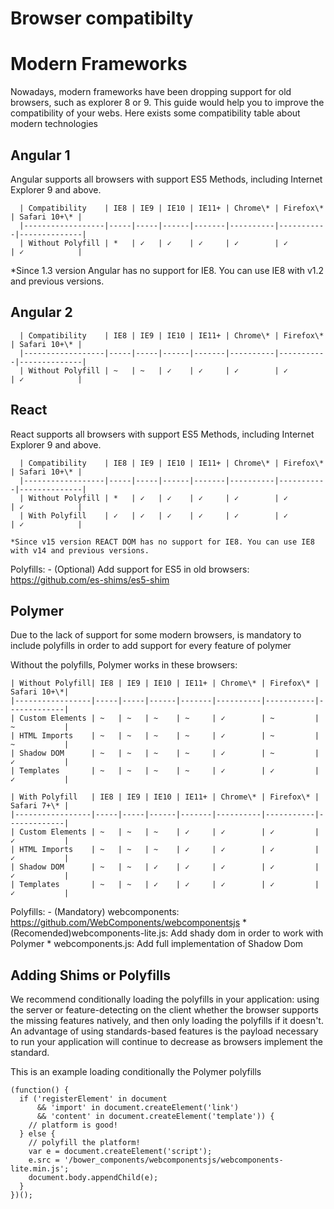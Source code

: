 # **Browser compatibilty**

# Modern Frameworks
Nowadays, modern frameworks have been dropping support for old browsers, such as explorer 8 or 9. This guide would help you to improve the compatibility of your webs. Here exists some compatibility table about modern technologies

## Angular 1

Angular supports all browsers with support ES5 Methods, including Internet Explorer 9 and above.
                
      | Compatibility    | IE8 | IE9 | IE10 | IE11+ | Chrome\* | Firefox\* | Safari 10+\* |
      |------------------|-----|-----|------|-------|----------|-----------|--------------|
      | Without Polyfill | *   | ✓   | ✓    | ✓     | ✓        | ✓         | ✓            |    
        
*Since 1.3 version Angular has no support for IE8. You can use IE8 with v1.2 and previous versions.

## Angular 2
                
      | Compatibility    | IE8 | IE9 | IE10 | IE11+ | Chrome\* | Firefox\* | Safari 10+\* |
      |------------------|-----|-----|------|-------|----------|-----------|--------------|
      | Without Polyfill | ~   | ~   | ✓    | ✓     | ✓        | ✓         | ✓            |    
        

## React

React supports all browsers with support ES5 Methods, including Internet Explorer 9 and above.
        
      | Compatibility    | IE8 | IE9 | IE10 | IE11+ | Chrome\* | Firefox\* | Safari 10+\* |
      |------------------|-----|-----|------|-------|----------|-----------|--------------|
      | Without Polyfill | *   | ✓   | ✓    | ✓     | ✓        | ✓         | ✓            |                
      | With Polyfill    | ✓   | ✓   | ✓    | ✓     | ✓        | ✓         | ✓            |
        
    *Since v15 version REACT DOM has no support for IE8. You can use IE8 with v14 and previous versions.

Polyfills:
    - (Optional) Add support for ES5 in old browsers: https://github.com/es-shims/es5-shim
           
## Polymer
        
Due to the lack of support for some modern browsers, is mandatory to include polyfills in order to add support for every feature of polymer

Without the polyfills, Polymer works in these browsers:
        
    | Without Polyfill| IE8 | IE9 | IE10 | IE11+ | Chrome\* | Firefox\* | Safari 10+\*|
    |-----------------|-----|-----|------|-------|----------|-----------|-------------|
    | Custom Elements | ~   | ~   | ~    | ~     | ✓        | ~         | ~           |
    | HTML Imports    | ~   | ~   | ~    | ~     | ✓        | ~         | ~           |
    | Shadow DOM      | ~   | ~   | ~    | ~     | ✓        | ~         | ✓           |
    | Templates       | ~   | ~   | ~    | ~     | ✓        | ✓         | ✓           |
        
    | With Polyfill   | IE8 | IE9 | IE10 | IE11+ | Chrome\* | Firefox\* | Safari 7+\* |
    |-----------------|-----|-----|------|-------|----------|-----------|-------------|
    | Custom Elements | ~   | ~   | ~    | ✓     | ✓        | ✓         | ✓           |
    | HTML Imports    | ~   | ~   | ~    | ✓     | ✓        | ✓         | ✓           |
    | Shadow DOM      | ~   | ~   | ✓    | ✓     | ✓        | ✓         | ✓           |
    | Templates       | ~   | ~   | ✓    | ✓     | ✓        | ✓         | ✓           |
    
Polyfills:
        - (Mandatory) webcomponents: https://github.com/WebComponents/webcomponentsjs
            * (Recomended)webcomponents-lite.js: Add shady dom in order to work with Polymer
            * webcomponents.js: Add full implementation of Shadow Dom
                        
## Adding Shims or Polyfills
    
We recommend conditionally loading the polyfills in your application: using the server or feature-detecting on the client whether the browser supports the missing features natively, and then only loading the polyfills if it doesn't. An advantage of using standards-based features is the payload necessary to run your application will continue to decrease as browsers implement the standard. 

This is an example loading conditionally the Polymer polyfills
    
    (function() {
      if ('registerElement' in document
          && 'import' in document.createElement('link')
          && 'content' in document.createElement('template')) {
        // platform is good!
      } else {
        // polyfill the platform!
        var e = document.createElement('script');
        e.src = '/bower_components/webcomponentsjs/webcomponents-lite.min.js';
        document.body.appendChild(e);
      }
    })();